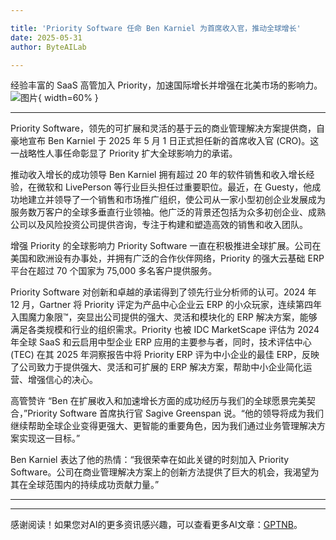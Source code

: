 ```yaml
---

title: 'Priority Software 任命 Ben Karniel 为首席收入官，推动全球增长'
date: 2025-05-31
author: ByteAILab

---
```


经验丰富的 SaaS 高管加入 Priority，加速国际增长并增强在北美市场的影响力。![图片](https://ai-techpark.com/wp-content/uploads/Priority-Software.jpg){ width=60% }

---
Priority Software，领先的可扩展和灵活的基于云的商业管理解决方案提供商，自豪地宣布 Ben Karniel 于 2025 年 5 月 1 日正式担任新的首席收入官 (CRO)。这一战略性人事任命彰显了 Priority 扩大全球影响力的承诺。

推动收入增长的成功领导
Ben Karniel 拥有超过 20 年的软件销售和收入增长经验，在微软和 LivePerson 等行业巨头担任过重要职位。最近，在 Guesty，他成功地建立并领导了一个销售和市场推广组织，使公司从一家小型初创企业发展成为服务数万客户的全球多垂直行业领袖。他广泛的背景还包括为众多初创企业、成熟公司以及风险投资公司提供咨询，专注于构建和塑造高效的销售和收入团队。

增强 Priority 的全球影响力
Priority Software 一直在积极推进全球扩展。公司在美国和欧洲设有办事处，并拥有广泛的合作伙伴网络，Priority 的强大云基础 ERP 平台在超过 70 个国家为 75,000 多名客户提供服务。

Priority Software 对创新和卓越的承诺得到了领先行业分析师的认可。2024 年 12 月，Gartner 将 Priority 评定为产品中心企业云 ERP 的小众玩家，连续第四年入围魔力象限™，突显出公司提供的强大、灵活和模块化的 ERP 解决方案，能够满足各类规模和行业的组织需求。Priority 也被 IDC MarketScape 评估为 2024 年全球 SaaS 和云启用中型企业 ERP 应用的主要参与者，同时，技术评估中心 (TEC) 在其 2025 年洞察报告中将 Priority ERP 评为中小企业的最佳 ERP，反映了公司致力于提供强大、灵活和可扩展的 ERP 解决方案，帮助中小企业简化运营、增强信心的决心。

高管赞许
“Ben 在扩展收入和加速增长方面的成功经历与我们的全球愿景完美契合，”Priority Software 首席执行官 Sagive Greenspan 说。“他的领导将成为我们继续帮助全球企业变得更强大、更智能的重要角色，因为我们通过业务管理解决方案实现这一目标。”

Ben Karniel 表达了他的热情：“我很荣幸在如此关键的时刻加入 Priority Software。公司在商业管理解决方案上的创新方法提供了巨大的机会，我渴望为其在全球范围内的持续成功贡献力量。”

---
---
感谢阅读！如果您对AI的更多资讯感兴趣，可以查看更多AI文章：[GPTNB](https://gptnb.com)。
